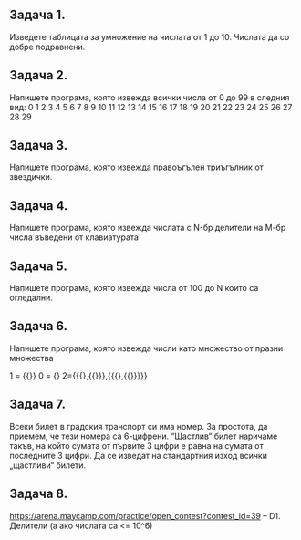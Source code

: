 ## Задача 1.
Изведете таблицата за умножение на числата от 1 до 10. Числата да со добре подравнени.

## Задача 2.
Напишете програма, която извежда всички числа от 0 до 99 в следния вид:
 0  1  2  3  4  5  6  7  8  9
10 11 12 13 14 15 16 17 18 19
20 21 22 23 24 25 26 27 28 29

## Задача 3.
Напишете програма, която извежда правоъгълен триъгълник от звездички.

## Задача 4.
Напишете програма, която извежда числата с N-бр делители на М-бр числа въведени от клавиатурата

## Задача 5. 
Напишете програма, която извежда числа от 100 до N които са огледални.

## Задача 6.
Напишете програма, която извежда числи като множество от празни множества

1 = {{}}
0 = {}
2={{{},{{}}},{{{},{{}}}}}

## Задача 7.
Всеки билет в градския транспорт си има номер. За простота, да приемем, че тези номера са 6-цифрени. “Щастлив“ билет наричаме такъв, на който сумата от първите 3 цифри е равна на сумата от последните 3 цифри. Да се изведат на стандартния изход всички „щастливи“ билети.

## Задача 8.
https://arena.maycamp.com/practice/open_contest?contest_id=39 – D1. Делители (а ако числата са <= 10^6)
